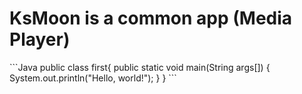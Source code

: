 # KsMoon is a common app (Media Player)
\```Java
public class first{
     public static void main(String args[])
     {
         System.out.println("Hello, world!");
     }
 }
\```
